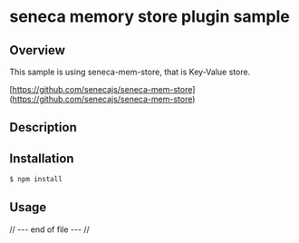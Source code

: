 seneca memory store plugin sample
========================

Overview
------------------------
This sample is using seneca-mem-store, that is Key-Value store.

[https://github.com/senecajs/seneca-mem-store]
(https://github.com/senecajs/seneca-mem-store)

Description
------------------------

Installation
------------------------
```bash
$ npm install
```

Usage
------------------------


// --- end of file --- //


